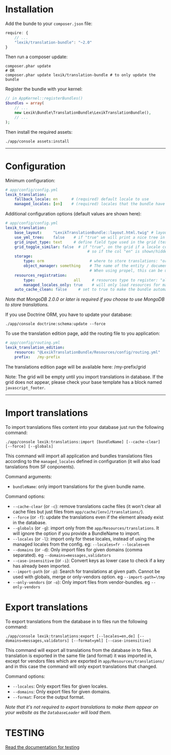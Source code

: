 Installation
============

Add the bunde to your `composer.json` file:

```javascript
require: {
    // ...
    "lexik/translation-bundle": "~2.0"
}
```

Then run a composer update:

```shell
composer.phar update
# OR
composer.phar update lexik/translation-bundle # to only update the bundle
```

Register the bundle with your kernel:

```php
// in AppKernel::registerBundles()
$bundles = array(
    // ...
    new Lexik\Bundle\TranslationBundle\LexikTranslationBundle(),
    // ...
);
```

Then install the required assets:

    ./app/console assets:install

___________________

Configuration
=============

Minimum configuration:

```yml
# app/config/config.yml
lexik_translation:
    fallback_locale: en      # (required) default locale to use
    managed_locales: [en]    # (required) locales that the bundle have to manage
```

Additional configuration options (default values are shown here):

```yml
# app/config/config.yml
lexik_translation:
    base_layout:     "LexikTranslationBundle::layout.html.twig" # layout used with the translation edition template
    use_yml_tree:    false    # if "true" we will print a nice tree in the yml source files. It is a little slower.
    grid_input_type: text     # define field type used in the grid (text|textarea)
    grid_toggle_similar: false  # if "true", on the grid if a locale colunm is shown/hidden then similar locales columns will be shown/hidden too.
                                    # so if the col "en" is shown/hidden all "en_XX" cols will be shown/hidden too. Not in the reverse order ("en_XX" clicked, no impact on "en")
    storage:
        type: orm                    # where to store translations: "orm", "mongodb" or "propel"
        object_manager: something    # The name of the entity / document manager which uses different connection (see: http://symfony.com/doc/current/cookbook/doctrine/multiple_entity_managers.html)
                                     # When using propel, this can be used to specify the propel connection name
    resources_registration:
        type:                 all     # resources type to register: "all", "files" or "database"
        managed_locales_only: true    # will only load resources for managed locales
    auto_cache_clean: false     # set to true to make the bundle automatically clear translations cache files
```

*Note that MongoDB 2.0.0 or later is required if you choose to use MongoDB to store translations.*

If you use Doctrine ORM, you have to update your database:

    ./app/console doctrine:schema:update --force

To use the translation edition page, add the routing file to you application:

```yml
# app/config/routing.yml
lexik_translation_edition:
    resource: "@LexikTranslationBundle/Resources/config/routing.yml"
    prefix:   /my-prefix
```

The translations edition page will be available here: /my-prefix/grid

Note: The grid will be empty until you import translations in database.
If the grid does not appear, please check your base template has a block named `javascript_footer`.

___________________

Import translations
===================

To import translations files content into your database just run the following command:

    ./app/console lexik:translations:import [bundleName] [--cache-clear] [--force] [--globals]

This command will import all application and bundles translations files according to the `managed_locales` defined in configuration (it will also load tanslations from SF conponents).

Command arguments:
* `bundleName`: only import translations for the given bundle name.

Command options:
* `--cache-clear` (or `-c`): remove translations cache files (it won't clear all cache files but just files from `app/cache/[env]/translations/`).
* `--force` (or `-f`): update the translations even if the element already exist in the database.
* `--globals` (or `-g`): import only from the `app/Resources/translations`. It will ignore the option if you provide a BundleName to import.
* `--locales` (or `-l`): import only for these locales, instead of using the managed locales from the config. eg: `--locales=fr --locales=en`
* `--domains` (or `-d`): Only import files for given domains (comma separated). eg `--domains=messages,validators`
* `--case-insensitive` (or `-i`): Convert keys as lower case to check if a key has already been imported.
* `--import-path` (or `-p`): Search for translations at given path. Cannot be used with globals, merge or only-vendors option. eg `--import-path=\tmp`
* `--only-vendors` (or `-o`): Only import files from vendor-bundles. eg `--only-vendors`

Export translations
===================

To export translations from the database in to files run the following command:

    ./app/console lexik:translations:export [--locales=en,de] [--domains=messages,validators] [--format=yml] [--case-insensitive]

This command will export all translations from the database in to files. A translation is exported in the same file (and format) it was imported in,
except for vendors files which are exported in `app/Resources/translations/` and in this case the command will only export translations that changed.

Command options:
* `--locales`: Only export files for given locales.
* `--domains`: Only export files for given domains.
* `--format`: Force the output format.

*Note that it's not required to export translations to make them appear on your website as the `DatabaseLoader` will load them.*

TESTING
=======

[Read the documentation for testing ](./test.md)
